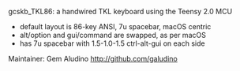 gcskb_TKL86: a handwired TKL keyboard using the Teensy 2.0 MCU

- default layout is 86-key ANSI, 7u spacebar, macOS centric
- alt/option and gui/command are swapped, as per macOS
- has 7u spacebar with 1.5-1.0-1.5 ctrl-alt-gui on each side

Maintainer: Gem Aludino
http://github.com/galudino
